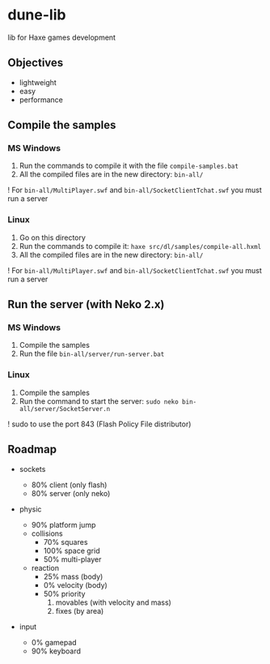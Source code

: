 # dune-lib

lib for Haxe games development

## Objectives

* lightweight
* easy
* performance


## Compile the samples

### MS Windows

1. Run the commands to compile it with the file `compile-samples.bat`
2. All the compiled files are in the new directory: `bin-all/`

! For `bin-all/MultiPlayer.swf` and `bin-all/SocketClientTchat.swf` you must run a server


### Linux

1. Go on this directory
1. Run the commands to compile it: `haxe src/dl/samples/compile-all.hxml`
2. All the compiled files are in the new directory: `bin-all/`

! For `bin-all/MultiPlayer.swf` and `bin-all/SocketClientTchat.swf` you must run a server


## Run the server (with Neko 2.x)

### MS Windows

1. Compile the samples
2. Run the file `bin-all/server/run-server.bat`

### Linux

1. Compile the samples
2. Run the command to start the server: `sudo neko bin-all/server/SocketServer.n`

! sudo to use the port 843 (Flash Policy File distributor)


## Roadmap

* sockets
	* 80% client (only flash)
	* 80% server (only neko)

* physic
	* 90% platform jump
	* collisions
		* 70% squares
		* 100% space grid
		* 50% multi-player
	* reaction
		* 25% mass (body)
		* 0% velocity (body)
		* 50% priority
			1. movables (with velocity and mass)
			2. fixes (by area)
* input
	* 0% gamepad
	* 90% keyboard
	